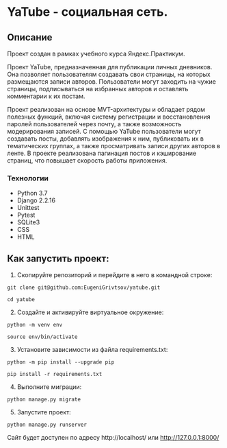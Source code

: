 # YaTube - социальная сеть.

## Описание
Проект создан в рамках учебного курса Яндекс.Практикум.

Проект YaTube, предназначенная для публикации личных дневников. Она позволяет пользователям создавать свои страницы, на которых размещаются записи авторов. Пользователи могут заходить на чужие страницы, подписываться на избранных авторов и оставлять комментарии к их постам. 

Проект реализован на основе MVT-архитектуры и обладает рядом полезных функций, включая систему регистрации и восстановления паролей пользователей через почту, а также возможность модерирования записей.
С помощью YaTube пользователи могут создавать посты, добавлять изображения к ним, публиковать их в тематических группах, а также просматривать записи других авторов в ленте. В проекте реализована пагинация постов и кэширование страниц, что повышает скорость работы приложения.

### Технологии

- Python 3.7
- Django 2.2.16
- Unittest
- Pytest
- SQLite3
- CSS
- HTML

## Как запустить проект:

1. Скопируйте репозиторий и перейдите в него в командной строке:

```
git clone git@github.com:EugeniGrivtsov/yatube.git
```

```
cd yatube
```

2. Создайте и активируйте виртуальное окружение:

```
python -m venv env
```

```
source env/bin/activate
```

3. Установите зависимости из файла requirements.txt:

```
python -m pip install --upgrade pip
```

```
pip install -r requirements.txt
```

4. Выполните миграции:

```
python manage.py migrate
```

5. Запуститe проект:

```
python manage.py runserver
```
Сайт будет доступен по адресу http://localhost/ или http://127.0.0.1:8000/
